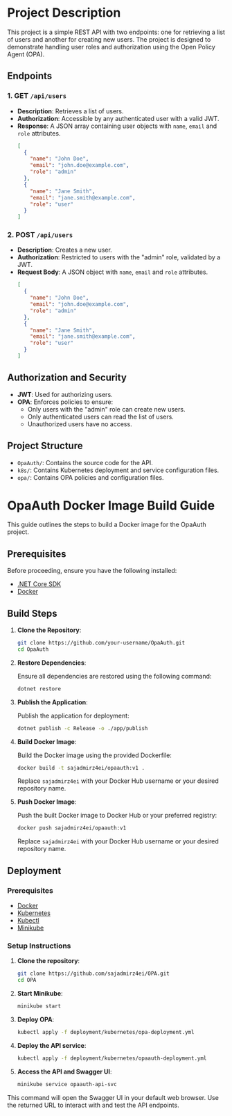 # Project Description

This project is a simple REST API with two endpoints: one for retrieving a list of users and another for creating new users. The project is designed to demonstrate handling user roles and authorization using the Open Policy Agent (OPA).

## Endpoints

### 1. GET `/api/users`

- **Description**: Retrieves a list of users.
- **Authorization**: Accessible by any authenticated user with a valid JWT.
- **Response**: A JSON array containing user objects with `name`, `email` and `role` attributes.
  ```json
  [
    {
      "name": "John Doe",
      "email": "john.doe@example.com",
      "role": "admin"
    },
    {
      "name": "Jane Smith",
      "email": "jane.smith@example.com",
      "role": "user"
    }
  ]

### 2. POST `/api/users`

- **Description**: Creates a new user.
- **Authorization**: Restricted to users with the "admin" role, validated by a JWT.
- **Request Body**: A JSON object with `name`, `email` and `role` attributes.
  ```json
  [
    {
      "name": "John Doe",
      "email": "john.doe@example.com",
      "role": "admin"
    },
    {
      "name": "Jane Smith",
      "email": "jane.smith@example.com",
      "role": "user"
    }
  ]

## Authorization and Security

- **JWT**: Used for authorizing users.
- **OPA**: Enforces policies to ensure:
  - Only users with the "admin" role can create new users.
  - Only authenticated users can read the list of users.
  - Unauthorized users have no access.

## Project Structure

- `OpaAuth/`: Contains the source code for the API.
- `k8s/`: Contains Kubernetes deployment and service configuration files.
- `opa/`: Contains OPA policies and configuration files.

# OpaAuth Docker Image Build Guide

This guide outlines the steps to build a Docker image for the OpaAuth project.

## Prerequisites

Before proceeding, ensure you have the following installed:

- [.NET Core SDK](https://dotnet.microsoft.com/download)
- [Docker](https://docs.docker.com/get-docker/)

## Build Steps

1. **Clone the Repository**:

   ```bash
   git clone https://github.com/your-username/OpaAuth.git
   cd OpaAuth
   ```

2. **Restore Dependencies**:

   Ensure all dependencies are restored using the following command:

   ```bash
   dotnet restore
   ```

3. **Publish the Application**:

   Publish the application for deployment:

   ```bash
   dotnet publish -c Release -o ./app/publish
   ```

4. **Build Docker Image**:

   Build the Docker image using the provided Dockerfile:

   ```bash
   docker build -t sajadmirz4ei/opaauth:v1 .
   ```

   Replace `sajadmirz4ei` with your Docker Hub username or your desired repository name.

5. **Push Docker Image**:

   Push the built Docker image to Docker Hub or your preferred registry:

   ```bash
   docker push sajadmirz4ei/opaauth:v1
   ```

   Replace `sajadmirz4ei` with your Docker Hub username or your desired repository name.


## Deployment

### Prerequisites

- [Docker](https://www.docker.com/)
- [Kubernetes](https://kubernetes.io/)
- [Kubectl](https://kubernetes.io/docs/tasks/tools/)
- [Minikube](https://minikube.sigs.k8s.io/docs/)

### Setup Instructions

1. **Clone the repository**:
    ```sh
    git clone https://github.com/sajadmirz4ei/OPA.git
    cd OPA
    ```

2. **Start Minikube**:
    ```sh
    minikube start
    ```

3. **Deploy OPA**:
    ```sh
    kubectl apply -f deployment/kubernetes/opa-deployment.yml
    ```

4. **Deploy the API service**:
    ```sh
    kubectl apply -f deployment/kubernetes/opaauth-deployment.yml
    ```

5. **Access the API and Swagger UI**:
    ```sh
    minikube service opaauth-api-svc
    ```

This command will open the Swagger UI in your default web browser. Use the returned URL to interact with and test the API endpoints.
